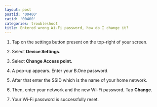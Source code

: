```yaml
---
layout: post
postid: '00400'
catid: '00400'
categories: troubleshoot
title: Entered wrong Wi-Fi password, how do I change it?
---
```


1. Tap on the settings button present on the top-right of your screen.

2. Select **Device Settings**.

3. Select **Change Access point.**

4. A pop-up appears. Enter your B.One password.

5. After that enter the SSID which is the name of your home network.

6. Then, enter your network and the new Wi-Fi password. Tap **Change**.

7. Your Wi-Fi password is successfully reset.